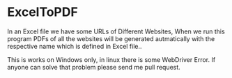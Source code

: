 # ExcelToPDF
In an Excel file we have some URLs of Different Websites, When we run this program PDFs of all the websites will be generated autmatically with the respective name which is defined in Excel file..


This is works on Windows only, in linux there is some WebDriver Error. If anyone can solve that problem please send me pull request.
